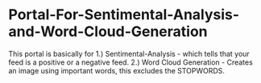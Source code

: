 # Portal-For-Sentimental-Analysis-and-Word-Cloud-Generation
This portal is basically for 1.) Sentimental-Analysis - which tells that your feed is a positive or a negative feed. 2.) Word Cloud Generation - Creates an image using important words, this excludes the STOPWORDS.
